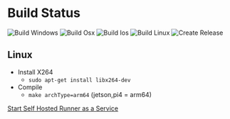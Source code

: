 Build Status
==========================
![Build Windows](https://github.com/SoylentGraham/PopH264/workflows/Test%20Windows/badge.svg)
![Build Osx](https://github.com/SoylentGraham/PopH264/workflows/Test%20Osx/badge.svg)
![Build Ios](https://github.com/SoylentGraham/PopH264/workflows/Test%20Ios/badge.svg)
![Build Linux](https://github.com/SoylentGraham/PopH264/workflows/Test%20Linux/badge.svg)
![Create Release](https://github.com/NewChromantics/PopH264/workflows/Create%20Release/badge.svg)

Linux
----------------
- Install X264
  - `sudo apt-get install libx264-dev`
- Compile
  - `make archType=arm64` (jetson,pi4 = arm64)

[Start Self Hosted Runner as a Service](https://docs.github.com/en/actions/hosting-your-own-runners/configuring-the-self-hosted-runner-application-as-a-service)
